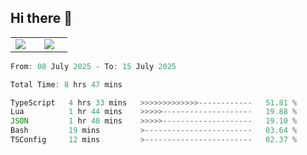 ## Hi there 👋

<p align="center">
  <table align="center">
  <tr border="none">
  <td width="35%" align="center">
    <img  align="center"  src="http://github-profile-summary-cards.vercel.app/api/cards/stats?username=ricepunk&theme=github_dark" />
  </td>
    
  <td width="65%" align="center">
    <img  align="center"  src="http://github-profile-summary-cards.vercel.app/api/cards/profile-details?username=ricepunk&theme=github_dark" />
  </td>
  </tr>
  </table>
</p>

<!--START_SECTION:waka-->

```typescript
From: 08 July 2025 - To: 15 July 2025

Total Time: 8 hrs 47 mins

TypeScript   4 hrs 33 mins   >>>>>>>>>>>>>------------   51.81 %
Lua          1 hr 44 mins    >>>>>--------------------   19.88 %
JSON         1 hr 40 mins    >>>>>--------------------   19.10 %
Bash         19 mins         >------------------------   03.64 %
TSConfig     12 mins         >------------------------   02.37 %
```

<!--END_SECTION:waka-->
